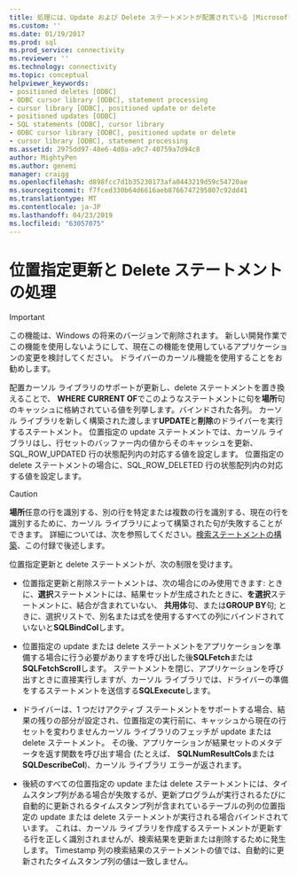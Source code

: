 ```yaml
---
title: 処理には、Update および Delete ステートメントが配置されている |Microsoft Docs
ms.custom: ''
ms.date: 01/19/2017
ms.prod: sql
ms.prod_service: connectivity
ms.reviewer: ''
ms.technology: connectivity
ms.topic: conceptual
helpviewer_keywords:
- positioned deletes [ODBC]
- ODBC cursor library [ODBC], statement processing
- cursor library [ODBC], positioned update or delete
- positioned updates [ODBC]
- SQL statements [ODBC], cursor library
- ODBC cursor library [ODBC], positioned update or delete
- cursor library [ODBC], statement processing
ms.assetid: 2975dd97-48e6-4d0a-a9c7-40759a7d94c8
author: MightyPen
ms.author: genemi
manager: craigg
ms.openlocfilehash: d898fcc7d1b35230173afa0443219d59c54720ae
ms.sourcegitcommit: f7fced330b64d6616aeb8766747295807c92dd41
ms.translationtype: MT
ms.contentlocale: ja-JP
ms.lasthandoff: 04/23/2019
ms.locfileid: "63057075"
---
```

# <a name="processing-positioned-update-and-delete-statements"></a>位置指定更新と Delete ステートメントの処理
> [!IMPORTANT]  
>  この機能は、Windows の将来のバージョンで削除されます。 新しい開発作業でこの機能を使用しないようにして、現在この機能を使用しているアプリケーションの変更を検討してください。 ドライバーのカーソル機能を使用することをお勧めします。  
  
 配置カーソル ライブラリのサポートが更新し、delete ステートメントを置き換えることで、 **WHERE CURRENT OF**でこのようなステートメントに句を**場所**句のキャッシュに格納されている値を列挙します。バインドされた各列。 カーソル ライブラリを新しく構築された渡します**UPDATE**と**削除**のドライバーを実行するステートメント。 位置指定の update ステートメントでは、カーソル ライブラリはし、行セットのバッファー内の値からそのキャッシュを更新、SQL_ROW_UPDATED 行の状態配列内の対応する値を設定します。 位置指定の delete ステートメントの場合に、SQL_ROW_DELETED 行の状態配列内の対応する値を設定します。  
  
> [!CAUTION]  
>  **場所**任意の行を識別する、別の行を特定または複数の行を識別する、現在の行を識別するために、カーソル ライブラリによって構築された句が失敗することができます。 詳細については、次を参照してください。[検索ステートメントの構築](../../../odbc/reference/appendixes/constructing-searched-statements.md)、この付録で後述します。  
  
 位置指定更新と delete ステートメントが、次の制限を受けます。  
  
-   位置指定更新と削除ステートメントは、次の場合にのみ使用できます: ときに、**選択**ステートメントには、結果セットが生成されたときに、**を選択**ステートメントに、結合が含まれていない、 **共用体**句、または**GROUP BY**句; ときに、選択リストで、別名または式を使用するすべての列にバインドされていないと**SQLBindCol**します。  
  
-   位置指定の update または delete ステートメントをアプリケーションを準備する場合に行う必要がありますを呼び出した後**SQLFetch**または**SQLFetchScroll**します。 ステートメントを閉じ、アプリケーションを呼び出すときに直接実行しますが、カーソル ライブラリでは、ドライバーの準備をするステートメントを送信する**SQLExecute**します。  
  
-   ドライバーは、1 つだけアクティブ ステートメントをサポートする場合、結果の残りの部分が設定され、位置指定の実行前に、キャッシュから現在の行セットを変わりませんカーソル ライブラリのフェッチが update または delete ステートメント。 その後、アプリケーションが結果セットのメタデータを返す関数を呼び出す場合 (たとえば、 **SQLNumResultCols**または**SQLDescribeCol**)、カーソル ライブラリ エラーが返されます。  
  
-   後続のすべての位置指定の update または delete ステートメントには、タイムスタンプ列がある場合が失敗するが、更新プログラムが実行されるたびに自動的に更新されるタイムスタンプ列が含まれているテーブルの列の位置指定の update または delete ステートメントが実行される場合バインドされています。 これは、カーソル ライブラリを作成するステートメントが更新する行を正しく識別されませんが、検索結果を更新または削除するために発生します。 Timestamp 列の検索結果のステートメントの値では、自動的に更新されたタイムスタンプ列の値は一致しません。
